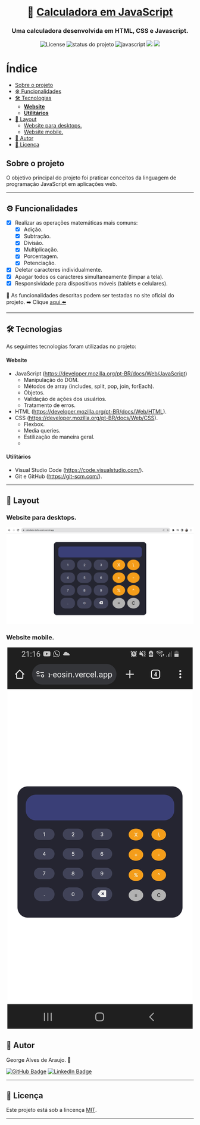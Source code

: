 <h1 align="center">
     🧮 <a href="https://calculator-delta-eosin.vercel.app" alt="site da calculadora em javascript"> Calculadora em JavaScript </a>
</h1>
<h3 align="center">
    Uma calculadora desenvolvida em HTML, CSS e Javascript. 
</h3>
<p align="center">
     <img alt="License" src="https://img.shields.io/badge/license-MIT-lightgreen">
     <img alt="status do projeto" src="https://img.shields.io/badge/status-conclu%C3%ADdo-blue">
     <img alt="javascript" src="https://img.shields.io/badge/JavaScript-yellow?logo=javascript&logoColor=white">
     <img src="https://img.shields.io/badge/HTML-orange?logo=html">
     <img src="https://img.shields.io/badge/CSS-blue?logo=css">
</p>

Índice
=================
<!--ts-->
- [Sobre o projeto](#sobre-o-projeto)
- [⚙️ Funcionalidades](#-funcionalidades)
- [🛠️ Tecnologias](#-tecnologias)
    + [**Website**](#-website)
    + [**Utilitários**](#-utilit-rios)
- [🎨 Layout](#-layout)
  * [Website para desktops.](#website-para-desktops)
  * [Website mobile.](#website-mobile)
- [🦸 Autor](#-autor)
- [📝 Licença](#-licen-a)
<!--te-->

## Sobre o projeto

O objetivo principal do projeto foi praticar conceitos da linguagem de programação JavaScript em aplicações web. 

---
## ⚙️ Funcionalidades

- [x] Realizar as operações matemáticas mais comuns:
  - [x] Adição.
  - [x] Subtração.
  - [x] Divisão.
  - [x] Multiplicação.
  - [x] Porcentagem.
  - [x] Potenciação.

- [x] Deletar caracteres individualmente.
- [x] Apagar todos os caracteres simultaneamente (limpar a tela).
- [x] Responsividade para dispositivos móveis (tablets e celulares).

<p> 👀 As funcionalidades descritas podem ser testadas no site oficial do projeto. ➡️ Clique <a href="https://calculator-delta-eosin.vercel.app">aqui.⬅️ </a></p>

---

## 🛠️ Tecnologias

As seguintes tecnologias foram utilizadas no projeto:

#### **Website** 
- JavaScript (https://developer.mozilla.org/pt-BR/docs/Web/JavaScript)
     - Manipulação do DOM.
     - Métodos de array (includes, split, pop, join, forEach).
     - Objetos.
     - Validação de ações dos usuários.
     - Tratamento de erros.
- HTML (https://developer.mozilla.org/pt-BR/docs/Web/HTML).
- CSS (https://developer.mozilla.org/pt-BR/docs/Web/CSS).
     - Flexbox.
     - Media queries.
     - Estilização de maneira geral.
     - 
#### **Utilitários**

- Visual Studio Code (https://code.visualstudio.com/).
- Git e GitHub (https://git-scm.com/).

--- 
## 🎨 Layout

### Website para desktops.
<img src="./screenshots/calculator-desktop.png" width="800px">

### Website mobile.
<p align="center">
     <img src="./screenshots/calculator-mobile.jpeg" >
</p>


## 🦸 Autor

George Alves de Araujo. 🚀

[![GitHub Badge](https://img.shields.io/badge/GitHub-black?logo=github&logoColor=white&link=mailto%3Ahttps%3A%2F%2Fwww.linkedin.com%2Fin%2Fgeorge-alves-de-araujo-35b58919b%2F
)](https://github.com/GeorgeeAraujo) [![LinkedIn Badge](https://img.shields.io/badge/George-blue?logo=linkedin&logoColor=white&link=mailto%3Ahttps%3A%2F%2Fwww.linkedin.com%2Fin%2Fgeorge-alves-de-araujo-35b58919b%2F
)](https://www.linkedin.com/in/george-alves-de-araujo-35b58919b/)

---

## 📝 Licença

Este projeto está sob a lincença [MIT](./LICENSE).

---


